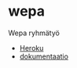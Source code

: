 # wepa
Wepa ryhmätyö

* [Heroku](https://wepa-ryhma.herokuapp.com/)
* [dokumentaatio](https://github.com/Falzed/wepa/blob/master/documentation/wepadoc.pdf)
